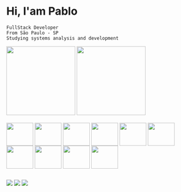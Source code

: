# Hi, I'am Pablo

```
FullStack Developer
From São Paulo - SP
Studying systems analysis and development
```

<div>
  <a href="https://github.com/PabloJesusdaSilva"></a>
    <img height="180em" src="https://github-readme-stats.vercel.app/api?username=pablojesusdasilva&show_icons=true&theme=tokyonight">
    <img height="180em" src="https://github-readme-stats.vercel.app/api/top-langs/?username=pablojesusdasilva&layout=compact&langs-count=168&theme=tokyonight">
</div>

<div style="display: inline_block"> <br>
  <img align ="center" height="60" width="70" src="https://cdn.jsdelivr.net/gh/devicons/devicon/icons/typescript/typescript-original.svg" />
  <img align ="center" height="60" width="70" src="https://cdn.jsdelivr.net/gh/devicons/devicon/icons/react/react-original.svg" />
  <img align ="center" height="60" width="70" src="https://cdn.jsdelivr.net/gh/devicons/devicon/icons/tailwindcss/tailwindcss-plain.svg" />
  <img align ="center" height="60" width="70" src="https://cdn.jsdelivr.net/gh/devicons/devicon/icons/sass/sass-original.svg">   
  <img align ="center" height="60" width="70" src="https://cdn.jsdelivr.net/gh/devicons/devicon/icons/nextjs/nextjs-original.svg" />
  <img align ="center" height="60" width="70" src="https://cdn.jsdelivr.net/gh/devicons/devicon/icons/nodejs/nodejs-original.svg" />
  <img align ="center" height="60" width="70" src="https://cdn.jsdelivr.net/gh/devicons/devicon/icons/mysql/mysql-original.svg" />
  <img align ="center" height="60" width="70" src="https://cdn.jsdelivr.net/gh/devicons/devicon/icons/git/git-original.svg" />
  <img align ="center" height="60" width="70" src="https://cdn.jsdelivr.net/gh/devicons/devicon/icons/mongodb/mongodb-original.svg" />
  <img align ="center" height="60" width="70" src="https://cdn.jsdelivr.net/gh/devicons/devicon@latest/icons/java/java-original.svg" />
          
          
</div>
  
  ##
  
<div>
    <a href="mailto:pablojesusdasilva0@gmail.com" target="_blank"><img src="https://img.shields.io/badge/Gmail-D14836?style=for-the-badge&logo=gmail&logoColor=white" target="_blank"></a>
    <a href="https://www.instagram.com/pablo_jsilvaa" target="_blank"><img src="https://img.shields.io/badge/Instagram-E4405F?style=for-the-badge&logo=instagram&logoColor=white" target="_blank"></a>
    <a href="https://www.instagram.com/pablo_jsilvaa](https://www.linkedin.com/in/pablojesusdasilva/" target="_blank"><img src="https://img.shields.io/badge/LinkedIn-0077B5?style=for-the-badge&logo=linkedin&logoColor=white" target="_blank"></a>
</div>
